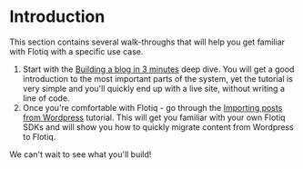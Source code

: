 # Introduction

This section contains several walk-throughs that will help you get familiar with Flotiq with a specific use case.

1. Start with the [Building a blog in 3 minutes](Building-a-blog-in-3-minutes) deep dive. You will get a good introduction to the most important parts of the system, yet the tutorial is very simple and you'll quickly end up with a live site, without writing a line of code.
2. Once you're comfortable with Flotiq - go through the [Importing posts from Wordpress](wordpress-import) tutorial. This will get you familiar with your own Flotiq SDKs and will show you how to quickly migrate content from Wordpress to Flotiq.

We can't wait to see what you'll build!